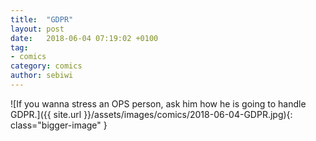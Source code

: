 ```yaml
---
title:  "GDPR"
layout: post
date:   2018-06-04 07:19:02 +0100
tag:
- comics
category: comics
author: sebiwi
---
```


![If you wanna stress an OPS person, ask him how he is going to handle GDPR.]({{ site.url }}/assets/images/comics/2018-06-04-GDPR.jpg){: class="bigger-image" }
